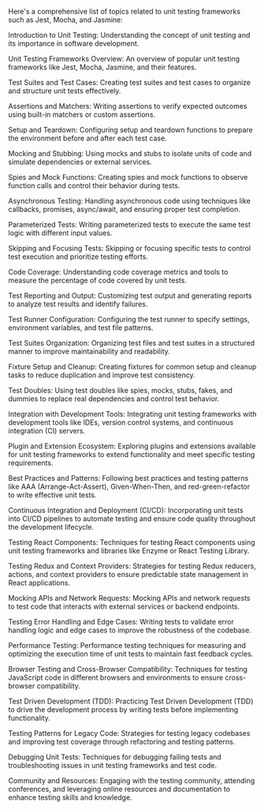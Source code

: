 Here's a comprehensive list of topics related to unit testing frameworks such as Jest, Mocha, and Jasmine:

Introduction to Unit Testing: Understanding the concept of unit testing and its importance in software development.

Unit Testing Frameworks Overview: An overview of popular unit testing frameworks like Jest, Mocha, Jasmine, and their features.

Test Suites and Test Cases: Creating test suites and test cases to organize and structure unit tests effectively.

Assertions and Matchers: Writing assertions to verify expected outcomes using built-in matchers or custom assertions.

Setup and Teardown: Configuring setup and teardown functions to prepare the environment before and after each test case.

Mocking and Stubbing: Using mocks and stubs to isolate units of code and simulate dependencies or external services.

Spies and Mock Functions: Creating spies and mock functions to observe function calls and control their behavior during tests.

Asynchronous Testing: Handling asynchronous code using techniques like callbacks, promises, async/await, and ensuring proper test completion.

Parameterized Tests: Writing parameterized tests to execute the same test logic with different input values.

Skipping and Focusing Tests: Skipping or focusing specific tests to control test execution and prioritize testing efforts.

Code Coverage: Understanding code coverage metrics and tools to measure the percentage of code covered by unit tests.

Test Reporting and Output: Customizing test output and generating reports to analyze test results and identify failures.

Test Runner Configuration: Configuring the test runner to specify settings, environment variables, and test file patterns.

Test Suites Organization: Organizing test files and test suites in a structured manner to improve maintainability and readability.

Fixture Setup and Cleanup: Creating fixtures for common setup and cleanup tasks to reduce duplication and improve test consistency.

Test Doubles: Using test doubles like spies, mocks, stubs, fakes, and dummies to replace real dependencies and control test behavior.

Integration with Development Tools: Integrating unit testing frameworks with development tools like IDEs, version control systems, and continuous integration (CI) servers.

Plugin and Extension Ecosystem: Exploring plugins and extensions available for unit testing frameworks to extend functionality and meet specific testing requirements.

Best Practices and Patterns: Following best practices and testing patterns like AAA (Arrange-Act-Assert), Given-When-Then, and red-green-refactor to write effective unit tests.

Continuous Integration and Deployment (CI/CD): Incorporating unit tests into CI/CD pipelines to automate testing and ensure code quality throughout the development lifecycle.

Testing React Components: Techniques for testing React components using unit testing frameworks and libraries like Enzyme or React Testing Library.

Testing Redux and Context Providers: Strategies for testing Redux reducers, actions, and context providers to ensure predictable state management in React applications.

Mocking APIs and Network Requests: Mocking APIs and network requests to test code that interacts with external services or backend endpoints.

Testing Error Handling and Edge Cases: Writing tests to validate error handling logic and edge cases to improve the robustness of the codebase.

Performance Testing: Performance testing techniques for measuring and optimizing the execution time of unit tests to maintain fast feedback cycles.

Browser Testing and Cross-Browser Compatibility: Techniques for testing JavaScript code in different browsers and environments to ensure cross-browser compatibility.

Test Driven Development (TDD): Practicing Test Driven Development (TDD) to drive the development process by writing tests before implementing functionality.

Testing Patterns for Legacy Code: Strategies for testing legacy codebases and improving test coverage through refactoring and testing patterns.

Debugging Unit Tests: Techniques for debugging failing tests and troubleshooting issues in unit testing frameworks and test code.

Community and Resources: Engaging with the testing community, attending conferences, and leveraging online resources and documentation to enhance testing skills and knowledge.